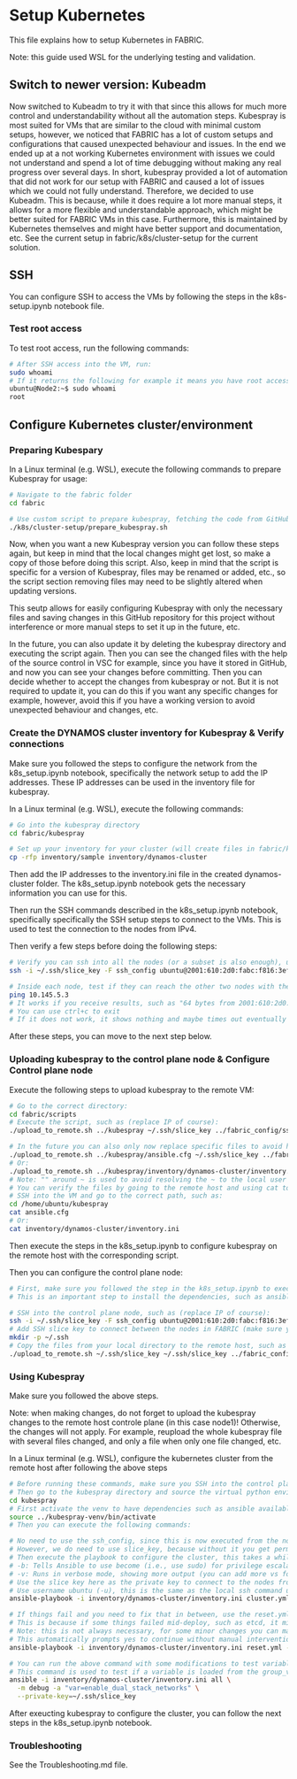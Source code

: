 # Setup Kubernetes
This file explains how to setup Kubernetes in FABRIC.

Note: this guide used WSL for the underlying testing and validation.

## Switch to newer version: Kubeadm
Now switched to Kubeadm to try it with that since this allows for much more control and understandability without all the automation steps. Kubespray is most suited for VMs that are similar to the cloud with minimal custom setups, however, we noticed that FABRIC has a lot of custom setups and configurations that caused unexpected behaviour and issues. In the end we ended up at a not working Kubernetes environment with issues we could not understand and spend a lot of time debugging without making any real progress over several days. In short, kubespray provided a lot of automation that did not work for our setup with FABRIC and caused a lot of issues which we could not fully understand. Therefore, we decided to use Kubeadm. This is because, while it does require a lot more manual steps, it allows for a more flexible and understandable approach, which might be better suited for FABRIC VMs in this case. Furthermore, this is maintained by Kubernetes themselves and might have better support and documentation, etc. See the current setup in fabric/k8s/cluster-setup for the current solution.

## SSH 
You can configure SSH to access the VMs by following the steps in the k8s-setup.ipynb notebook file. 

### Test root access
To test root access, run the following commands:
```sh
# After SSH access into the VM, run:
sudo whoami
# If it returns the following for example it means you have root access, meaning the ubuntu VM has passwordless sudo working correctly on the node:
ubuntu@Node2:~$ sudo whoami
root
``` 

## Configure Kubernetes cluster/environment
### Preparing Kubespary
In a Linux terminal (e.g. WSL), execute the following commands to prepare Kubespray for usage:
```sh
# Navigate to the fabric folder
cd fabric

# Use custom script to prepare kubespray, fetching the code from GitHub and cleaning up unnecessary files
./k8s/cluster-setup/prepare_kubespray.sh
```
Now, when you want a new Kubespray version you can follow these steps again, but keep in mind that the local changes might get lost, so make a copy of those before doing this script.  Also, keep in mind that the script is specific for a version of Kubespray, files may be renamed or added, etc., so the script section removing files may need to be slightly altered when updating versions.

This seutp allows for easily configuring Kubespray with only the necessary files and saving changes in this GitHub repository for this project without interference or more manual steps to set it up in the future, etc.

In the future, you can also update it by deleting the kubespray directory and executing the script again. Then you can see the changed files with the help of the source control in VSC for example, since you have it stored in GitHub, and now you can see your changes before committing. Then you can decide whether to accept the changes from kubespray or not. But it is not required to update it, you can do this if you want any specific changes for example, however, avoid this if you have a working version to avoid unexpected behaviour and changes, etc.


### Create the DYNAMOS cluster inventory for Kubespray & Verify connections
Make sure you followed the steps to configure the network from the k8s_setup.ipynb notebook, specifically the network setup to add the IP addresses. These IP addresses can be used in the inventory file for kubespray.

In a Linux terminal (e.g. WSL), execute the following commands:
```sh
# Go into the kubespray directory
cd fabric/kubespray

# Set up your inventory for your cluster (will create files in fabric/kubespray/inventory/x)
cp -rfp inventory/sample inventory/dynamos-cluster
```
Then add the IP addresses to the inventory.ini file in the created dynamos-cluster folder. The k8s_setup.ipynb notebook gets the necessary information you can use for this.

Then run the SSH commands described in the k8s_setup.ipynb notebook, specifically specifically the SSH setup steps to connect to the VMs. This is used to test the connection to the nodes from IPv4.

Then verify a few steps before doing the following steps:
```sh
# Verify you can ssh into all the nodes (or a subset is also enough), using the commands provided from the Notebook step (see steps in notebook), such as:
ssh -i ~/.ssh/slice_key -F ssh_config ubuntu@2001:610:2d0:fabc:f816:3eff:fe65:a464

# Inside each node, test if they can reach the other two nodes with the IP address, such as:
ping 10.145.5.3
# It works if you receive results, such as "64 bytes from 2001:610:2d0:fabc:f816:3eff:fe95:d90f: icmp_seq=1 ttl=64 time=0.402 ms" 
# You can use ctrl+c to exit
# If it does not work, it shows nothing and maybe times out eventually
```
After these steps, you can move to the next step below.


### Uploading kubespray to the control plane node & Configure Control plane node
Execute the following steps to upload kubespray to the remote VM:
```sh
# Go to the correct directory:
cd fabric/scripts
# Execute the script, such as (replace IP of course):
./upload_to_remote.sh ../kubespray ~/.ssh/slice_key ../fabric_config/ssh_config ubuntu 2001:610:2d0:fabc:f816:3eff:fe03:f07c

# In the future you can also only now replace specific files to avoid having to reupload the whole directory, such as (replace IP of course):
./upload_to_remote.sh ../kubespray/ansible.cfg ~/.ssh/slice_key ../fabric_config/ssh_config ubuntu 2001:610:2d0:fabc:f816:3eff:fe03:f07c "~/kubespray"
# Or:
./upload_to_remote.sh ../kubespray/inventory/dynamos-cluster/inventory.ini ~/.ssh/slice_key ../fabric_config/ssh_config ubuntu 2001:610:2d0:fabc:f816:3eff:fe03:f07c "~/kubespray/inventory/dynamos-cluster"
# Note: "" around ~ is used to avoid resolving the ~ to the local user's home directory (see explanation in the script)
# You can verify the files by going to the remote host and using cat to view the file for example, such as:
# SSH into the VM and go to the correct path, such as:
cd /home/ubuntu/kubespray
cat ansible.cfg
# Or:
cat inventory/dynamos-cluster/inventory.ini
```

Then execute the steps in the k8s_setup.ipynb to configure kubespray on the remote host with the corresponding script.

Then you can configure the control plane node:
```sh
# First, make sure you followed the step in the k8s_setup.ipynb to execute the script for kubespray configuration.
# This is an important step to install the dependencies, such as ansible, etc. Then follow the next steps below:

# SSH into the control plane node, such as (replace IP of course):
ssh -i ~/.ssh/slice_key -F ssh_config ubuntu@2001:610:2d0:fabc:f816:3eff:fe03:f07c
# Add SSH slice key to connect between the nodes in FABRIC (make sure you followed the SSH config steps from the k8s_setup.ipynb notebook):
mkdir -p ~/.ssh
# Copy the files from your local directory to the remote host, such as (replace IP of course), this needs to be run from localhost, not in SSH on the remote:
./upload_to_remote.sh ~/.ssh/slice_key ~/.ssh/slice_key ../fabric_config/ssh_config ubuntu 2001:610:2d0:fabc:f816:3eff:fe03:f07c "~/.ssh"
```

### Using Kubespray
Make sure you followed the above steps.

Note: when making changes, do not forget to upload the kubespray changes to the remote host controle plane (in this case node1)! Otherwise, the changes will not apply. For example, reupload the whole kubespray file with several files changed, and only a file when only one file changed, etc.

In a Linux terminal (e.g. WSL), configure the kubernetes cluster from the remote host after following the above steps
```sh
# Before running these commands, make sure you SSH into the control plane node (see above commands for examples).
# Then go to the kubespray directory and source the virtual python environment:
cd kubespray
# First activate the venv to have dependencies such as ansible available (this is not present in the kubespray directory for specific reasons, see configure_remote_kubespray.sh). This loads it from the kubespray directory.
source ../kubespray-venv/bin/activate
# Then you can execute the following commands:

# No need to use the ssh_config, since this is now executed from the nodes already, so no bastion needed to connect to the FABRIC nodes 
# However, we do need to use slice_key, because without it you get permission denied from accessing the nodes
# Then execute the playbook to configure the cluster, this takes a while to execute, the more nodes the longer it takes
# -b: Tells Ansible to use become (i.e., use sudo) for privilege escalation on remote machines
# -v: Runs in verbose mode, showing more output (you can add more vs for even more detail, like -vv or -vvv)
# Use the slice key here as the private key to connect to the nodes from the slice in FABRIC
# Use username ubuntu (-u), this is the same as the local ssh command used to log into the VM
ansible-playbook -i inventory/dynamos-cluster/inventory.ini cluster.yml -b -v -u ubuntu --private-key=~/.ssh/slice_key

# If things fail and you need to fix that in between, use the reset.yml to reset the cluster first before trying again the above command
# This is because if some things failed mid-deploy, such as etcd, it might conflict/skip important files, etc.
# Note: this is not always necessary, for some minor changes you can maybe just rerun the cluster command above and restart the pods with k9s for example
# This automatically prompts yes to continue without manual intervention required
ansible-playbook -i inventory/dynamos-cluster/inventory.ini reset.yml -b -v --private-key=~/.ssh/slice_key -u ubuntu -e reset_confirmation=yes

# You can run the above command with some modifications to test variables, such as:
# This command is used to test if a variable is loaded from the group_vars in the inventory file (you can change all to a more specific one such as node1) 
ansible -i inventory/dynamos-cluster/inventory.ini all \
  -m debug -a "var=enable_dual_stack_networks" \
  --private-key=~/.ssh/slice_key
```
After exeucting kubespray to configure the cluster, you can follow the next steps in the k8s_setup.ipynb notebook.


### Troubleshooting
See the Troubleshooting.md file.
